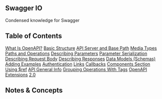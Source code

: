 ## Swagger IO 
Condensed knowledge for Swagger

## Table of Contents
[What Is OpenAPI?]()
[Basic Structure]()
[API Server and Base Path]()
[Media Types]()
[Paths and Operations]()
[Describing Parameters]()
[Parameter Serialization]()
[Describing Request Body]()
[Describing Responses]()
[Data Models (Schemas)]()
[Adding Examples]()
[Authentication]()
[Links]()
[Callbacks]()
[Components Section]()
[Using $ref]()
[API General Info]()
[Grouping Operations With Tags]()
[OpenAPI Extensions]()
[2.0]()

## Notes & Concepts
